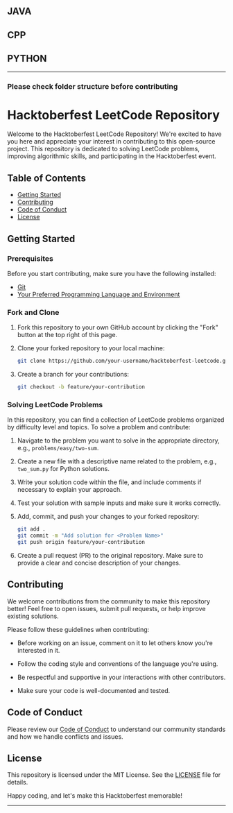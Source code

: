 ## JAVA
## CPP
## PYTHON
---

### Please check folder structure before contributing

# Hacktoberfest LeetCode Repository

Welcome to the Hacktoberfest LeetCode Repository! We're excited to have you here and appreciate your interest in contributing to this open-source project. This repository is dedicated to solving LeetCode problems, improving algorithmic skills, and participating in the Hacktoberfest event.

## Table of Contents

- [Getting Started](#getting-started)
- [Contributing](#contributing)
- [Code of Conduct](#code-of-conduct)
- [License](#license)

## Getting Started

### Prerequisites

Before you start contributing, make sure you have the following installed:

- [Git](https://git-scm.com/)
- [Your Preferred Programming Language and Environment](https://leetcode.com/faq/#what-should-i-install-to-write-and-test-my-code)

### Fork and Clone

1. Fork this repository to your own GitHub account by clicking the "Fork" button at the top right of this page.

2. Clone your forked repository to your local machine:

   ```bash
   git clone https://github.com/your-username/hacktoberfest-leetcode.git
   ```

3. Create a branch for your contributions:

   ```bash
   git checkout -b feature/your-contribution
   ```

### Solving LeetCode Problems

In this repository, you can find a collection of LeetCode problems organized by difficulty level and topics. To solve a problem and contribute:

1. Navigate to the problem you want to solve in the appropriate directory, e.g., `problems/easy/two-sum`.

2. Create a new file with a descriptive name related to the problem, e.g., `two_sum.py` for Python solutions.

3. Write your solution code within the file, and include comments if necessary to explain your approach.

4. Test your solution with sample inputs and make sure it works correctly.

5. Add, commit, and push your changes to your forked repository:

   ```bash
   git add .
   git commit -m "Add solution for <Problem Name>"
   git push origin feature/your-contribution
   ```

6. Create a pull request (PR) to the original repository. Make sure to provide a clear and concise description of your changes.

## Contributing

We welcome contributions from the community to make this repository better! Feel free to open issues, submit pull requests, or help improve existing solutions.

Please follow these guidelines when contributing:

- Before working on an issue, comment on it to let others know you're interested in it.

- Follow the coding style and conventions of the language you're using.

- Be respectful and supportive in your interactions with other contributors.

- Make sure your code is well-documented and tested.

## Code of Conduct

Please review our [Code of Conduct](CODE_OF_CONDUCT.md) to understand our community standards and how we handle conflicts and issues.

## License

This repository is licensed under the MIT License. See the [LICENSE](LICENSE) file for details.

Happy coding, and let's make this Hacktoberfest memorable!

---

